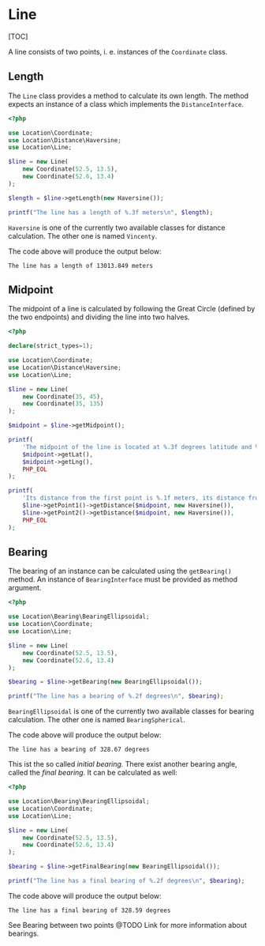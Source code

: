 # Line

[TOC]

A line consists of two points, i. e. instances of the `Coordinate` class.

## Length

The `Line` class provides a method to calculate its own length. The method
expects an instance of a class which implements the `DistanceInterface`.

``` php
<?php

use Location\Coordinate;
use Location\Distance\Haversine;
use Location\Line;

$line = new Line(
    new Coordinate(52.5, 13.5),
    new Coordinate(52.6, 13.4)
);

$length = $line->getLength(new Haversine());

printf("The line has a length of %.3f meters\n", $length);
```

`Haversine` is one of the currently two available classes for
distance calculation. The other one is named `Vincenty`.

The code above will produce the output below:

``` plaintext
The line has a length of 13013.849 meters
```

## Midpoint

The midpoint of a line is calculated by following the Great Circle (defined by the two endpoints) and dividing the line into two halves.

``` php
<?php

declare(strict_types=1);

use Location\Coordinate;
use Location\Distance\Haversine;
use Location\Line;

$line = new Line(
    new Coordinate(35, 45),
    new Coordinate(35, 135)
);

$midpoint = $line->getMidpoint();

printf(
    'The midpoint of the line is located at %.3f degrees latitude and %.3f degrees longitude.%s',
    $midpoint->getLat(),
    $midpoint->getLng(),
    PHP_EOL
);

printf(
    'Its distance from the first point is %.1f meters, its distance from the second point is %.1f meters.%s',
    $line->getPoint1()->getDistance($midpoint, new Haversine()),
    $line->getPoint2()->getDistance($midpoint, new Haversine()),
    PHP_EOL
);
```

## Bearing

The bearing of an instance can be calculated using the `getBearing()` method.
An instance of `BearingInterface` must be provided as method argument.

``` php
<?php

use Location\Bearing\BearingEllipsoidal;
use Location\Coordinate;
use Location\Line;

$line = new Line(
    new Coordinate(52.5, 13.5),
    new Coordinate(52.6, 13.4)
);

$bearing = $line->getBearing(new BearingEllipsoidal());

printf("The line has a bearing of %.2f degrees\n", $bearing);
```

`BearingEllipsoidal` is one of the currently two available classes for
bearing calculation. The other one is named `BearingSpherical`.

The code above will produce the output below:

``` plaintext
The line has a bearing of 328.67 degrees
```

This ist the so called _initial bearing._ There exist another bearing angle,
called the _final bearing._ It can be calculated as well:

``` php
<?php

use Location\Bearing\BearingEllipsoidal;
use Location\Coordinate;
use Location\Line;

$line = new Line(
    new Coordinate(52.5, 13.5),
    new Coordinate(52.6, 13.4)
);

$bearing = $line->getFinalBearing(new BearingEllipsoidal());

printf("The line has a final bearing of %.2f degrees\n", $bearing);
```

The code above will produce the output below:

``` plaintext
The line has a final bearing of 328.59 degrees
```

See Bearing between two points @TODO Link for more information about bearings.
